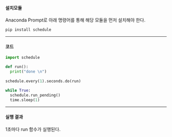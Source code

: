 #### 설치모듈

Anaconda Prompt로 아래 명령어를 통해 해당 모듈을 먼저 설치해야 한다.

```
pip install schedule
```



***



#### 코드

```Python
import schedule

def run():
  print("done \n")
  
schedule.every(1).seconds.do(run)

while True:
  schedule.run_pending()
  time.sleep(1)
```


***



#### 실행 결과

1초마다 run 함수가 실행된다.    